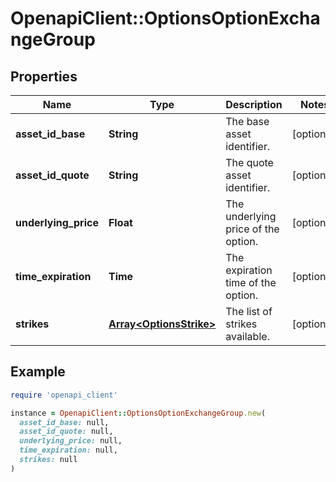 # OpenapiClient::OptionsOptionExchangeGroup

## Properties

| Name | Type | Description | Notes |
| ---- | ---- | ----------- | ----- |
| **asset_id_base** | **String** | The base asset identifier. | [optional] |
| **asset_id_quote** | **String** | The quote asset identifier. | [optional] |
| **underlying_price** | **Float** | The underlying price of the option. | [optional] |
| **time_expiration** | **Time** | The expiration time of the option. | [optional] |
| **strikes** | [**Array&lt;OptionsStrike&gt;**](OptionsStrike.md) | The list of strikes available. | [optional] |

## Example

```ruby
require 'openapi_client'

instance = OpenapiClient::OptionsOptionExchangeGroup.new(
  asset_id_base: null,
  asset_id_quote: null,
  underlying_price: null,
  time_expiration: null,
  strikes: null
)
```


